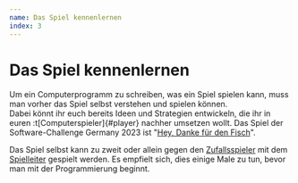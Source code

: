 ```yaml
---
name: Das Spiel kennenlernen
index: 3
---
```


# Das Spiel kennenlernen

Um ein Computerprogramm zu schreiben, was ein Spiel spielen kann, muss
man vorher das Spiel selbst verstehen und spielen können.  
Dabei könnt ihr euch bereits Ideen und Strategien entwickeln, die ihr in euren :t[Computerspieler]{#player} nachher umsetzen wollt.
Das Spiel der Software-Challenge Germany 2023 ist "[Hey, Danke für den Fisch](spiele/penguins/penguins_spielregeln)".

Das Spiel selbst kann zu zweit oder allein gegen den [Zufallsspieler](glossary/client#der-simpleclient) mit dem [Spielleiter](glossary/server#der-spielleiter-server) gespielt werden. Es empfielt sich, dies einige Male zu tun, bevor man mit der Programmierung beginnt.
